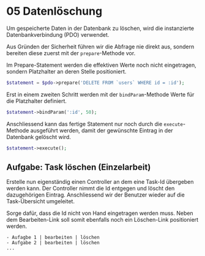 # 05 Datenlöschung

Um gespeicherte Daten in der Datenbank zu löschen, wird die instanzierte Datenbankverbindung \(PDO\) verwendet.

Aus Gründen der Sicherheit führen wir die Abfrage nie direkt aus, sondern bereiten diese zuerst mit der `prepare`-Methode vor.

Im Prepare-Statement werden die effektiven Werte noch nicht eingetragen, sondern Platzhalter an deren Stelle positioniert.

```php
$statement = $pdo->prepare('DELETE FROM `users` WHERE id = :id');
```

Erst in einem zweiten Schritt werden mit der `bindParam`-Methode Werte für die Platzhalter definiert.

```php
$statement->bindParam(':id', 50);
```

Anschliessend kann das fertige Statement nur noch durch die `execute`-Methode ausgeführt werden, damit der gewünschte Eintrag in der Datenbank gelöscht wird.

```php
$statement->execute();
```

## Aufgabe: Task löschen \(Einzelarbeit\)

Erstelle nun eigenständig einen Controller an dem eine Task-Id übergeben werden kann. Der Controller nimmt die Id entgegen und löscht den dazugehörigen Eintrag. Anschliessend wir der Benutzer wieder auf die Task-Übersicht umgeleitet.

Sorge dafür, dass die Id nicht von Hand eingetragen werden muss. Neben dem Bearbeiten-Link soll somit ebenfalls noch ein Löschen-Link positioniert werden.

```text
- Aufagbe 1 | bearbeiten | löschen
- Aufgabe 2 | bearbeiten | löschen
...
```

